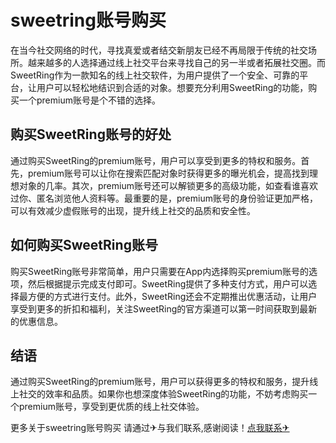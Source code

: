 # sweetring账号购买

在当今社交网络的时代，寻找真爱或者结交新朋友已经不再局限于传统的社交场所。越来越多的人选择通过线上社交平台来寻找自己的另一半或者拓展社交圈。而SweetRing作为一款知名的线上社交软件，为用户提供了一个安全、可靠的平台，让用户可以轻松地结识到合适的对象。想要充分利用SweetRing的功能，购买一个premium账号是个不错的选择。

## 购买SweetRing账号的好处

通过购买SweetRing的premium账号，用户可以享受到更多的特权和服务。首先，premium账号可以让你在搜索匹配对象时获得更多的曝光机会，提高找到理想对象的几率。其次，premium账号还可以解锁更多的高级功能，如查看谁喜欢过你、匿名浏览他人资料等。最重要的是，premium账号的身份验证更加严格，可以有效减少虚假账号的出现，提升线上社交的品质和安全性。

## 如何购买SweetRing账号

购买SweetRing账号非常简单，用户只需要在App内选择购买premium账号的选项，然后根据提示完成支付即可。SweetRing提供了多种支付方式，用户可以选择最方便的方式进行支付。此外，SweetRing还会不定期推出优惠活动，让用户享受到更多的折扣和福利，关注SweetRing的官方渠道可以第一时间获取到最新的优惠信息。

## 结语

通过购买SweetRing的premium账号，用户可以获得更多的特权和服务，提升线上社交的效率和品质。如果你也想深度体验SweetRing的功能，不妨考虑购买一个premium账号，享受到更优质的线上社交体验。

更多关于sweetring账号购买 请通过✈与我们联系,感谢阅读！[点我联系✈](https://app.G208.com)